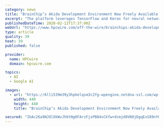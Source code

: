 ```yaml
---
category: news
title: "BrainChip’s Akida Development Environment Now Freely Available for Use"
excerpt: "The platform leverages TensorFlow and Keras for neural network development, optimization and training. Once the network model is fully trained, the ADE includes a simple-to-use compiler to map the network to the Akida fabric and run hardware accurate ..."
publishedDateTime: 2020-02-12T17:37:00Z
webUrl: "https://www.hpcwire.com/off-the-wire/brainchips-akida-development-environment-now-freely-available-for-use/"
type: article
quality: 39
heat: 39
published: false

provider:
  name: HPCwire
  domain: hpcwire.com

topics:
  - AI
  - Google AI

images:
  - url: "https://6lli539m39y3hpkelqsm3c2fg-wpengine.netdna-ssl.com/wp-content/uploads/2018/02/HPCwire-logo-square.png"
    width: 440
    height: 440
    title: "BrainChip’s Akida Development Environment Now Freely Available for Use"

secured: "IbAc26a9NJOlOkWvJh6tNg0FArzFjxPB84vCkfw+dcmjd0VN9jDgqExS89nYOJMLJojUY8qOs3ybHzq6wjcqRif9rKydS60AppHxmE180oS8SauOAM3EBOCH68qhrKUtJIKO7WuYhIYBfv1MWAWTvMOSE9lEL6Q81hFD+eJGEWK+cRZ2iJibjuEqxKMYIKWsRMWC4BC1ij9JyeXmL2uGdrZ6kjyZFXzVFZWCFjB8EnlsaeNXPgv8jDTCMK34T59E4529ySoDiAc9FfhlMI/F8jsEYa4qPX/k955YrG/LE+4IGfCuI/lu/n8AlKZ+qJDv;RzEVNvXrkZHnxPmM3Yiehw=="
---
```



